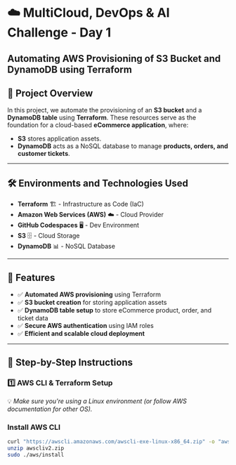 # ☁️ MultiCloud, DevOps & AI Challenge - Day 1
## Automating AWS Provisioning of S3 Bucket and DynamoDB using Terraform

## 📌 Project Overview
In this project, we automate the provisioning of an **S3 bucket** and a **DynamoDB table** using **Terraform**. These resources serve as the foundation for a cloud-based **eCommerce application**, where:
- **S3** stores application assets.
- **DynamoDB** acts as a NoSQL database to manage **products, orders, and customer tickets**.

---

## 🛠 Environments and Technologies Used
- **Terraform** 🏗️ - Infrastructure as Code (IaC)
- **Amazon Web Services (AWS)** ☁️ - Cloud Provider
- **GitHub Codespaces** 🖥️ - Dev Environment
- **S3** 🗄️ - Cloud Storage
- **DynamoDB** 📊 - NoSQL Database

---

## 🚀 Features
- ✅ **Automated AWS provisioning** using Terraform  
- ✅ **S3 bucket creation** for storing application assets  
- ✅ **DynamoDB table setup** to store eCommerce product, order, and ticket data  
- ✅ **Secure AWS authentication** using IAM roles  
- ✅ **Efficient and scalable cloud deployment**  

---

## 📜 Step-by-Step Instructions

### **1️⃣ AWS CLI & Terraform Setup**
💡 _Make sure you're using a Linux environment (or follow AWS documentation for other OS)._  

### **Install AWS CLI**
```bash
curl "https://awscli.amazonaws.com/awscli-exe-linux-x86_64.zip" -o "awscliv2.zip"
unzip awscliv2.zip
sudo ./aws/install
